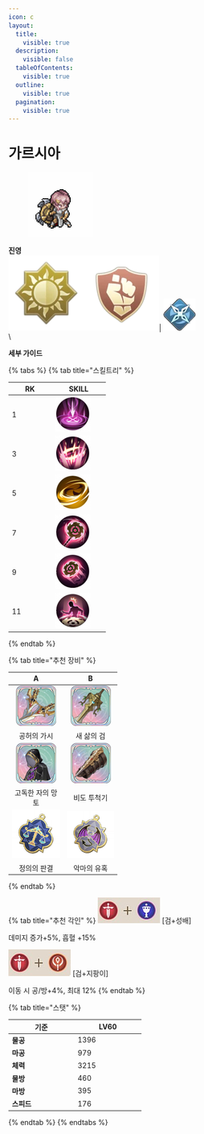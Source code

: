 ```yaml
---
icon: c
layout:
  title:
    visible: true
  description:
    visible: false
  tableOfContents:
    visible: true
  outline:
    visible: true
  pagination:
    visible: true
---
```


# 가르시아

<div align="left">

<figure><img src="../../.gitbook/assets/20.png" alt=""><figcaption></figcaption></figure>

</div>

**진영**\
<img src="../../.gitbook/assets/1 (6).webp" alt="" data-size="line"><img src="../../.gitbook/assets/3 (4).webp" alt="" data-size="line">| <img src="../../.gitbook/assets/침입자.webp" alt="" data-size="line">\
\


**세부 가이드**

{% tabs %}
{% tab title="스킬트리" %}
<table><thead><tr><th width="72">RK</th><th width="94">SKILL</th></tr></thead><tbody><tr><td>1</td><td><img src="../../.gitbook/assets/1 (19).png" alt="" data-size="original"></td></tr><tr><td>3</td><td><img src="../../.gitbook/assets/2 (19).png" alt=""></td></tr><tr><td>5</td><td><img src="../../.gitbook/assets/3 (20).png" alt=""></td></tr><tr><td>7</td><td><img src="../../.gitbook/assets/4 (17).png" alt=""></td></tr><tr><td>9</td><td><img src="../../.gitbook/assets/5 (17).png" alt=""></td></tr><tr><td>11</td><td><img src="../../.gitbook/assets/6 (17).png" alt=""></td></tr></tbody></table>
{% endtab %}

{% tab title="추천 장비" %}
<table><thead><tr><th width="96" align="center">A</th><th width="93" align="center">B</th></tr></thead><tbody><tr><td align="center"><img src="../../.gitbook/assets/80px-虛無之刺.png" alt=""></td><td align="center"><img src="../../.gitbook/assets/80px-新生之刃.png" alt=""></td></tr><tr><td align="center">공허의 가시</td><td align="center">새 삶의 검</td></tr><tr><td align="center"><img src="../../.gitbook/assets/11 (1).png" alt=""></td><td align="center"><img src="../../.gitbook/assets/20 (1).png" alt=""></td></tr><tr><td align="center">고독한 자의 망토</td><td align="center">비도 투척기</td></tr><tr><td align="center"><img src="../../.gitbook/assets/charm_justice.png" alt="" data-size="original"></td><td align="center"><img src="../../.gitbook/assets/charm_devil.png" alt=""></td></tr><tr><td align="center">정의의 판결</td><td align="center">악마의 유혹</td></tr></tbody></table>


{% endtab %}

{% tab title="추천 각인" %}
<img src="../../.gitbook/assets/gom.png" alt="" data-size="line"> \[검+성배]&#x20;

데미지 증가+5%, 흡혈 +15%

<img src="../../.gitbook/assets/1 (2).png" alt="" data-size="line"> \[검+지팡이]&#x20;

이동 시 공/방+4%, 최대 12%
{% endtab %}

{% tab title="스탯" %}
<table><thead><tr><th width="117">기준</th><th width="120">LV60</th></tr></thead><tbody><tr><td><strong>물공</strong></td><td>1396</td></tr><tr><td><strong>마공</strong></td><td>979</td></tr><tr><td><strong>체력</strong></td><td>3215</td></tr><tr><td><strong>물방</strong></td><td>460</td></tr><tr><td><strong>마방</strong></td><td>395</td></tr><tr><td><strong>스피드</strong></td><td>176</td></tr></tbody></table>
{% endtab %}
{% endtabs %}

